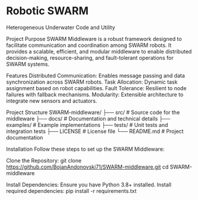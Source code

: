 # Robotic SWARM
Heterogeneous Underwater Code and Utility

Project Purpose
SWARM Middleware is a robust framework designed to facilitate communication and coordination among SWARM robots. It provides a scalable, efficient, and modular middleware to enable distributed decision-making, resource-sharing, and fault-tolerant operations for SWARM systems.

Features
Distributed Communication: Enables message passing and data synchronization across SWARM robots.
Task Allocation: Dynamic task assignment based on robot capabilities.
Fault Tolerance: Resilient to node failures with fallback mechanisms.
Modularity: Extensible architecture to integrate new sensors and actuators.

Project Structure
SWARM-middleware/
├── src/                # Source code for the middleware
├── docs/               # Documentation and technical details
├── examples/           # Example implementations
├── tests/              # Unit tests and integration tests
├── LICENSE             # License file
└── README.md           # Project documentation

Installation
Follow these steps to set up the SWARM Middleware:

Clone the Repository:
git clone https://github.com/BojanAndonovski71/SWARM-middleware.git
cd SWARM-middleware

Install Dependencies:
Ensure you have Python 3.8+ installed.
Install required dependencies:
pip install -r requirements.txt






